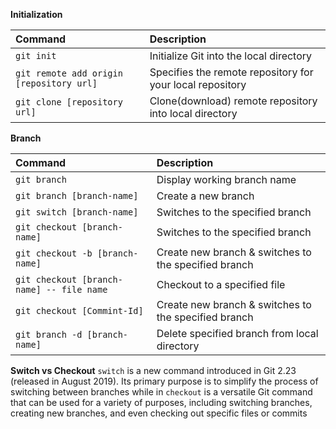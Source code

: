 
**Initialization**

| Command                                  | Description                                               |
|:-----------------------------------------|:----------------------------------------------------------|
| `git init`                               | Initialize Git into the local directory                   |
| `git remote add origin [repository url]` | Specifies the remote repository for your local repository | 
| `git clone [repository url]`             | Clone(download) remote repository into local directory    |

**Branch**

| Command                                   | Description                                          |
|:------------------------------------------|:-----------------------------------------------------|
| `git branch`                              | Display working branch name                          |
| `git branch [branch-name]`                | Create a new branch                                  |
| `git switch [branch-name]`                | Switches to the specified branch                     |
| `git checkout [branch-name]`              | Switches to the specified branch                     |
| `git checkout -b [branch-name]`           | Create new branch & switches to the specified branch |
| `git checkout [branch-name] -- file name` | Checkout to a specified file                         |
| `git checkout [Commint-Id]`               | Create new branch & switches to the specified branch |
| `git branch -d [branch-name]`             | Delete specified branch from local directory         |

**Switch vs Checkout** `switch` is a new command introduced in Git 2.23 (released in August 2019).
Its primary purpose is to simplify the process of switching between branches while in `checkout` is a versatile Git command that can be used for a variety of purposes, including switching branches, creating new branches, and even checking out specific files or commits


